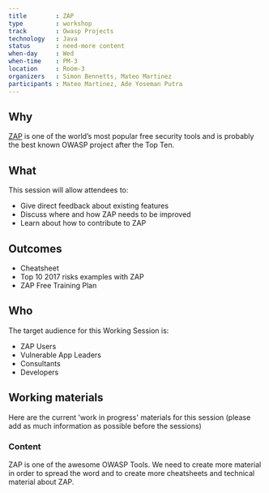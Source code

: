 ```yaml
---
title        : ZAP
type         : workshop
track        : Owasp Projects
technology   : Java
status       : need-more content
when-day     : Wed
when-time    : PM-3
location     : Room-3
organizers   : Simon Bennetts, Mateo Martinez
participants : Mateo Martinez, Ade Yoseman Putra
---
```


## Why

[ZAP](https://www.owasp.org/index.php/OWASP_Zed_Attack_Proxy_Project) is one of the world’s most popular free security tools and is probably the best known OWASP project after the Top Ten.

## What

This session will allow attendees to:
* Give direct feedback about existing features
* Discuss where and how ZAP needs to be improved
* Learn about how to contribute to ZAP

## Outcomes

- Cheatsheet
- Top 10 2017 risks examples with ZAP
- ZAP Free Training Plan

## Who

The target audience for this Working Session is:

- ZAP Users
- Vulnerable App Leaders 
- Consultants
- Developers

## Working materials

Here are the current 'work in progress' materials for this session (please add as much information as possible before the sessions)

### Content

ZAP is one of the awesome OWASP Tools. We need to create more material in order to spread the word and to create more cheatsheets and technical material about ZAP.
